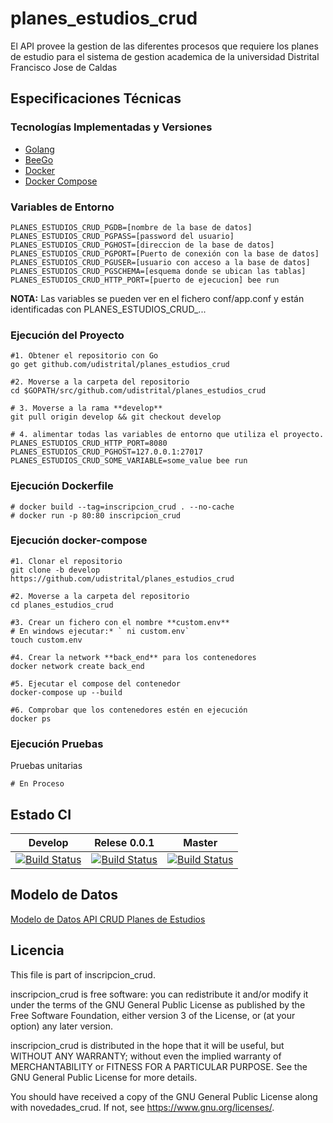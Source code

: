 # planes_estudios_crud
El API provee la gestion de las diferentes procesos que requiere los planes de estudio para el sistema de gestion academica de la universidad Distrital Francisco Jose de Caldas


## Especificaciones Técnicas

### Tecnologías Implementadas y Versiones
* [Golang](https://github.com/udistrital/introduccion_oas/blob/master/instalacion_de_herramientas/golang.md)
* [BeeGo](https://github.com/udistrital/introduccion_oas/blob/master/instalacion_de_herramientas/beego.md)
* [Docker](https://docs.docker.com/engine/install/ubuntu/)
* [Docker Compose](https://docs.docker.com/compose/)

### Variables de Entorno
```shell
PLANES_ESTUDIOS_CRUD_PGDB=[nombre de la base de datos]
PLANES_ESTUDIOS_CRUD_PGPASS=[password del usuario]
PLANES_ESTUDIOS_CRUD_PGHOST=[direccion de la base de datos]
PLANES_ESTUDIOS_CRUD_PGPORT=[Puerto de conexión con la base de datos]
PLANES_ESTUDIOS_CRUD_PGUSER=[usuario con acceso a la base de datos]
PLANES_ESTUDIOS_CRUD_PGSCHEMA=[esquema donde se ubican las tablas]
PLANES_ESTUDIOS_CRUD_HTTP_PORT=[puerto de ejecucion] bee run
```

**NOTA:** Las variables se pueden ver en el fichero conf/app.conf y están identificadas con PLANES_ESTUDIOS_CRUD_...

### Ejecución del Proyecto
```shell
#1. Obtener el repositorio con Go
go get github.com/udistrital/planes_estudios_crud

#2. Moverse a la carpeta del repositorio
cd $GOPATH/src/github.com/udistrital/planes_estudios_crud

# 3. Moverse a la rama **develop**
git pull origin develop && git checkout develop

# 4. alimentar todas las variables de entorno que utiliza el proyecto.
PLANES_ESTUDIOS_CRUD_HTTP_PORT=8080 PLANES_ESTUDIOS_CRUD_PGHOST=127.0.0.1:27017 PLANES_ESTUDIOS_CRUD_SOME_VARIABLE=some_value bee run
```

### Ejecución Dockerfile
```shell
# docker build --tag=inscripcion_crud . --no-cache
# docker run -p 80:80 inscripcion_crud
```

### Ejecución docker-compose
```shell
#1. Clonar el repositorio
git clone -b develop https://github.com/udistrital/planes_estudios_crud

#2. Moverse a la carpeta del repositorio
cd planes_estudios_crud

#3. Crear un fichero con el nombre **custom.env**
# En windows ejecutar:* ` ni custom.env`
touch custom.env

#4. Crear la network **back_end** para los contenedores
docker network create back_end

#5. Ejecutar el compose del contenedor
docker-compose up --build

#6. Comprobar que los contenedores estén en ejecución
docker ps
```

### Ejecución Pruebas

Pruebas unitarias
```shell
# En Proceso
```
## Estado CI

| Develop | Relese 0.0.1 | Master |
| -- | -- | -- |
| [![Build Status](https://hubci.portaloas.udistrital.edu.co/api/badges/udistrital/planes_estudios_crud/status.svg?ref=refs/heads/develop)](https://hubci.portaloas.udistrital.edu.co/udistrital/planes_estudios_crud/) | [![Build Status](https://hubci.portaloas.udistrital.edu.co/api/badges/udistrital/planes_estudios_crud/status.svg?ref=refs/heads/release/0.0.1)](https://hubci.portaloas.udistrital.edu.co/udistrital/planes_estudios_crud/) | [![Build Status](https://hubci.portaloas.udistrital.edu.co/api/badges/udistrital/planes_estudios_crud/status.svg)](https://hubci.portaloas.udistrital.edu.co/udistrital/planes_estudios_crud/) |


## Modelo de Datos

[Modelo de Datos API CRUD Planes de Estudios](https://github.com/udistrital/planes_estudios_crud/blob/develop/database/modelo/Planes_estudios_sql.png)




## Licencia

This file is part of inscripcion_crud.

inscripcion_crud is free software: you can redistribute it and/or modify it under the terms of the GNU General Public License as published by the Free Software Foundation, either version 3 of the License, or (at your option) any later version.

inscripcion_crud is distributed in the hope that it will be useful, but WITHOUT ANY WARRANTY; without even the implied warranty of MERCHANTABILITY or FITNESS FOR A PARTICULAR PURPOSE. See the GNU General Public License for more details.

You should have received a copy of the GNU General Public License along with novedades_crud. If not, see https://www.gnu.org/licenses/.
